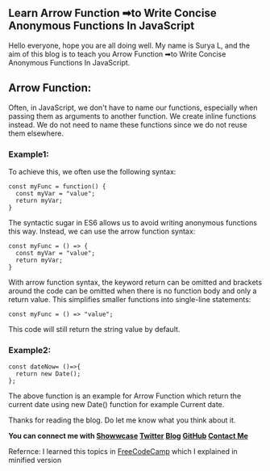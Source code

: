 ## Learn Arrow Function ➡to Write Concise Anonymous Functions In JavaScript

Hello everyone, hope you are all doing well. My name is Surya L, and the aim of this blog is to teach you Arrow Function ➡to Write Concise Anonymous Functions In JavaScript.

## Arrow Function:
Often, in JavaScript, we don't have to name our functions, especially when passing them as arguments to another function. We create inline functions instead. We do not need to name these functions since we do not reuse them elsewhere.

### Example1:
To achieve this, we often use the following syntax:

```
const myFunc = function() {
  const myVar = "value";
  return myVar;
}
```
The syntactic sugar in ES6 allows us to avoid writing anonymous functions this way. Instead, we can use the arrow function syntax:

```
const myFunc = () => {
  const myVar = "value";
  return myVar;
}
```
With arrow function syntax, the keyword return can be omitted and brackets around the code can be omitted when there is no function body and only a return value. This simplifies smaller functions into single-line statements:

```
const myFunc = () => "value";
```
This code will still return the string value by default.

### Example2:
```
const dateNow= ()=>{
  return new Date();
};
```
The above function is an example for Arrow Function which return the current date using new Date() function for example Current date.


Thanks for reading the blog. Do let me know what you think about it.

**You can connect me with <a href="https://www.showwcase.com/suryal8991">Showwcase</a>
<a href="https://twitter.com/SURYA_L1998">Twitter</a>
<a href="https://blog.surya-l.com/">Blog</a>
<a href="https://github.com/Surya8991">GitHub</a>
<a href="mailto:contact@surya-l.com">Contact Me</a>**

Refernce: I learned this topics in [FreeCodeCamp](https://www.freecodecamp.org/learn/) which I explained in minified version